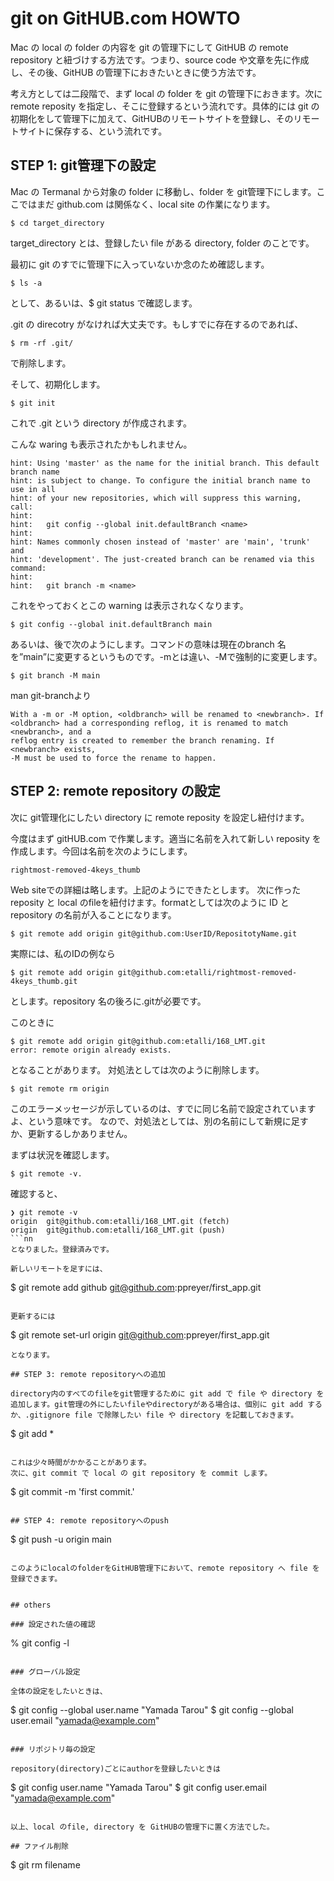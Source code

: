 # git on GitHUB.com HOWTO

Mac の local の folder の内容を git の管理下にして GitHUB の remote repository と紐づけする方法です。つまり、source code や文章を先に作成し、その後、GitHUB の管理下におきたいときに使う方法です。

考え方としては二段階で、まず local の folder を git の管理下におきます。次に remote reposity を指定し、そこに登録するという流れです。具体的には git の初期化をして管理下に加えて、GitHUBのリモートサイトを登録し、そのリモートサイトに保存する、という流れです。

## STEP 1: git管理下の設定

Mac の Termanal から対象の folder に移動し、folder を git管理下にします。ここではまだ github.com は関係なく、local site の作業になります。

```
$ cd target_directory
```

target_directory とは、登録したい file がある directory, folder のことです。

最初に git のすでに管理下に入っていないか念のため確認します。

```
$ ls -a
```

として、あるいは、$ git status で確認します。

.git の direcotry がなければ大丈夫です。もしすでに存在するのであれば、

```
$ rm -rf .git/
```

で削除します。

そして、初期化します。

```
$ git init
```

これで .git という directory が作成されます。

こんな waring も表示されたかもしれません。
```
hint: Using 'master' as the name for the initial branch. This default branch name
hint: is subject to change. To configure the initial branch name to use in all
hint: of your new repositories, which will suppress this warning, call:
hint:
hint: 	git config --global init.defaultBranch <name>
hint:
hint: Names commonly chosen instead of 'master' are 'main', 'trunk' and
hint: 'development'. The just-created branch can be renamed via this command:
hint:
hint: 	git branch -m <name>
```

これをやっておくとこの warning は表示されなくなります。

```
$ git config --global init.defaultBranch main
```

あるいは、後で次のようにします。コマンドの意味は現在のbranch 名を”main”に変更するというものです。-mとは違い、-Mで強制的に変更します。

```
$ git branch -M main
```

man git-branchより

    With a -m or -M option, <oldbranch> will be renamed to <newbranch>. If
    <oldbranch> had a corresponding reflog, it is renamed to match <newbranch>, and a
    reflog entry is created to remember the branch renaming. If <newbranch> exists,
    -M must be used to force the rename to happen.


## STEP 2: remote repository の設定

次に git管理化にしたい directory に remote reposity を設定し紐付けます。

今度はまず gitHUB.com で作業します。適当に名前を入れて新しい reposity を作成します。今回は名前を次のようにします。

```
rightmost-removed-4keys_thumb
```

Web siteでの詳細は略します。上記のようにできたとします。
次に作った reposity と local のfileを紐付けます。formatとしては次のように ID と repository の名前が入ることになります。

```Mac
$ git remote add origin git@github.com:UserID/RepositotyName.git
```

実際には、私のIDの例なら
```Mac:Terminal
$ git remote add origin git@github.com:etalli/rightmost-removed-4keys_thumb.git
```
とします。repository 名の後ろに.gitが必要です。

このときに
```
$ git remote add origin git@github.com:etalli/168_LMT.git
error: remote origin already exists.
```
となることがあります。
対処法としては次のように削除します。
```
$ git remote rm origin
```

このエラーメッセージが示しているのは、すでに同じ名前で設定されていますよ、という意味です。
なので、対処法としては、別の名前にして新規に足すか、更新するしかありません。

まずは状況を確認します。
```
$ git remote -v.
```
確認すると、
```
❯ git remote -v
origin	git@github.com:etalli/168_LMT.git (fetch)
origin	git@github.com:etalli/168_LMT.git (push)
```nn
となりました。登録済みです。

新しいリモートを足すには、
```
$ git remote add github git@github.com:ppreyer/first_app.git
```

更新するには
```
$ git remote set-url origin git@github.com:ppreyer/first_app.git
```
となります。

## STEP 3: remote repositoryへの追加

directory内のすべてのfileをgit管理するために git add で file や directory を追加します。git管理の外にしたいfileやdirectoryがある場合は、個別に git add するか、.gitignore file で除隊したい file や directory を記載しておきます。

```
$ git add *
```

これは少々時間がかかることがあります。
次に、git commit で local の git repository を commit します。

```
$ git commit -m 'first commit.'
```

## STEP 4: remote repositoryへのpush

```
$ git push -u origin main
```

このようにlocalのfolderをGitHUB管理下において、remote repository へ file を登録できます。


## others

### 設定された値の確認

```
% git config -l

```

### グローバル設定

全体の設定をしたいときは、

```
$ git config --global user.name "Yamada Tarou"
$ git config --global user.email "yamada@example.com"
```

### リポジトリ毎の設定

repository(directory)ごとにauthorを登録したいときは

```
$ git config user.name "Yamada Tarou"
$ git config user.email "yamada@example.com"
```

以上、local のfile, directory を GitHUBの管理下に置く方法でした。

## ファイル削除

```
$ git rm filename
```

